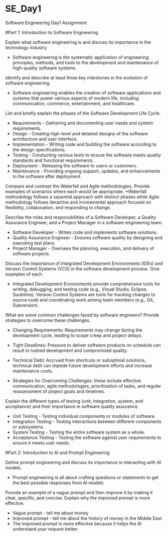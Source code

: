 # SE_Day1
Software Engineering Day1 Assignment

#Part 1: Introduction to Software Engineering

Explain what software engineering is and discuss its importance in the technology industry.
* Software engineering is the systematic application of engineering principles, methods, and tools to the development and maintenance of high-quality software systems.

Identify and describe at least three key milestones in the evolution of software engineering.
* Software engineering enables the creation of software applications and systems that power various aspects of modern life, including communication, commerce, entertainment, and healthcare.

List and briefly explain the phases of the Software Development Life Cycle.
* Requirements - Gathering and documenting user needs and system requirements.
* Design - Creating high-level and detailed designs of the software architecture and user interface.
* Implementation - Writing code and building the software according to the design specifications.
* Testing - Conducting various tests to ensure the software meets quality standards and functional requirements.
* Deployment - Releasing the software to users or customers.
* Maintenance - Providing ongoing support, updates, and enhancements to the software after deployment.


Compare and contrast the Waterfall and Agile methodologies. Provide examples of scenarios where each would be appropriate.
*Waterfall methodology follows a squential approach with distinct phases while Agile methodology follows iteractive and increamental approach focused on flexibility, collaboration, and responding to change.

Describe the roles and responsibilities of a Software Developer, a Quality Assurance Engineer, and a Project Manager in a software engineering team.
* Software Developer - Writes code and implements software solutions.
* Quality Assurance Engineer - Ensures software quality by designing and executing test plans.
* Project Manager - Oversees the planning, execution, and delivery of software projects.

Discuss the importance of Integrated Development Environments (IDEs) and Version Control Systems (VCS) in the software development process. Give examples of each.
* Integrated Development Environments provide comprehensive tools for writing, debugging, and testing code (e.g., Visual Studio, Eclipse, Suublime). Version Control Systems are tools for tracking changes to source code and coordinating work among team members (e.g., Git, Subversion).


What are some common challenges faced by software engineers? Provide strategies to overcome these challenges.
* Changing Requirements: Requirements may change during the development cycle, leading to scope creep and project delays.
* Tight Deadlines: Pressure to deliver software products on schedule can result in rushed development and compromised quality.
* Technical Debt: Accrued from shortcuts or suboptimal solutions, technical debt can impede future development efforts and increase maintenance costs.

* Strategies for Overcoming Challenges: these include effective communication, agile methodologies, prioritization of tasks, and regular reassessment of project goals and timelines.


Explain the different types of testing (unit, integration, system, and acceptance) and their importance in software quality assurance.
  - Unit Testing - Testing individual components or modules of software.
  - Integration Testing - Testing interactions between different components or subsystems.
  - System Testing - Testing the entire software system as a whole.
  - Acceptance Testing - Testing the software against user requirements to ensure it meets user needs.


#Part 2: Introduction to AI and Prompt Engineering


Define prompt engineering and discuss its importance in interacting with AI models.
* Prompt engineering is all about crafting questions or statements to get the best possible responses from AI models


Provide an example of a vague prompt and then improve it by making it clear, specific, and concise. Explain why the improved prompt is more effective.
* Vague prompt - tell me about money
* Improved prompt - tell me about the history of money in the Middle East.
* The improved prompt is more effective because it helps the AI understand your request better. 

